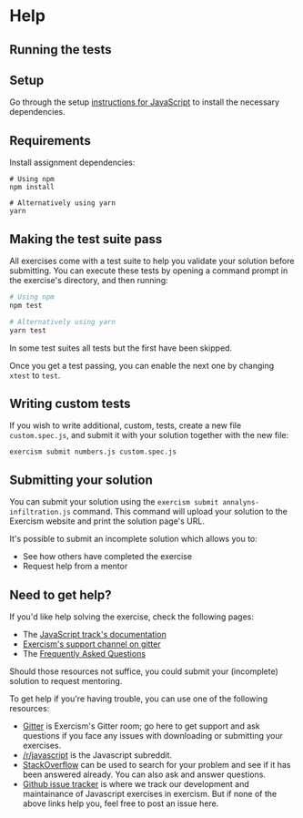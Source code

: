 # Help

## Running the tests

## Setup

Go through the setup [instructions for JavaScript][docs-exercism-javascript] to
install the necessary dependencies.

## Requirements

Install assignment dependencies:

```shell
# Using npm
npm install

# Alternatively using yarn
yarn
```

## Making the test suite pass

All exercises come with a test suite to help you validate your solution before
submitting. You can execute these tests by opening a command prompt in the
exercise's directory, and then running:

```bash
# Using npm
npm test

# Alternatively using yarn
yarn test
```

In some test suites all tests but the first have been skipped.

Once you get a test passing, you can enable the next one by changing `xtest` to
`test`.

## Writing custom tests

If you wish to write additional, custom, tests, create a new file
`custom.spec.js`, and submit it with your solution together with the new file:

```shell
exercism submit numbers.js custom.spec.js
```

[docs-exercism-javascript]:
    https://exercism.org/docs/tracks/javascript/installation

## Submitting your solution

You can submit your solution using the
`exercism submit annalyns-infiltration.js` command. This command will upload
your solution to the Exercism website and print the solution page's URL.

It's possible to submit an incomplete solution which allows you to:

-   See how others have completed the exercise
-   Request help from a mentor

## Need to get help?

If you'd like help solving the exercise, check the following pages:

-   The
    [JavaScript track's documentation](https://exercism.org/docs/tracks/javascript)
-   [Exercism's support channel on gitter](https://gitter.im/exercism/support)
-   The [Frequently Asked Questions](https://exercism.org/docs/using/faqs)

Should those resources not suffice, you could submit your (incomplete) solution
to request mentoring.

To get help if you're having trouble, you can use one of the following
resources:

-   [Gitter](https://gitter.im/exercism/support) is Exercism's Gitter room; go
    here to get support and ask questions if you face any issues with
    downloading or submitting your exercises.
-   [/r/javascript](https://www.reddit.com/r/javascript) is the Javascript
    subreddit.
-   [StackOverflow](https://stackoverflow.com/questions/tagged/javascript+exercism)
    can be used to search for your problem and see if it has been answered
    already. You can also ask and answer questions.
-   [Github issue tracker](https://github.com/exercism/javascript/issues) is
    where we track our development and maintainance of Javascript exercises in
    exercism. But if none of the above links help you, feel free to post an
    issue here.
